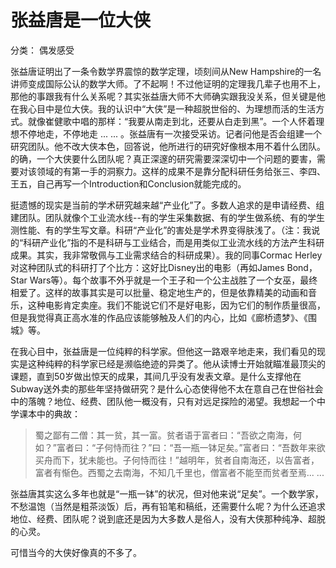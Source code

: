 # 张益唐是一位大侠

分类： 偶发感受

张益唐证明出了一条令数学界震惊的数学定理，顷刻间从New Hampshire的一名讲师变成国际公认的数学大师。了不起啊！不过他证明的定理我几辈子也用不上，那他的事跟我有什么关系呢？其实张益唐大师不大师确实跟我没关系，但关键是他在我心目中是位大侠。我的认识中“大侠”是一种超脱世俗的、为理想而活的生活方式。就像崔健歌中唱的那样：“我要从南走到北，还要从白走到黑”。一个人怀着理想不停地走，不停地走 ... ... 。张益唐有一次接受采访。记者问他是否会组建一个研究团队。他不改大侠本色，回答说，他所进行的研究好像根本用不着什么团队。的确，一个大侠要什么团队呢？真正深邃的研究需要深深切中一个问题的要害，需要对该领域的有第一手的洞察力。这样的成果不是靠分配科研任务给张三、李四、王五，自己再写一个Introduction和Conclusion就能完成的。

挺遗憾的现实是当前的学术研究越来越“产业化”了。多数人追求的是申请经费、组建团队。团队就像个工业流水线--有的学生采集数据、有的学生做系统、有的学生测性能、有的学生写文章。科研“产业化”的害处是学术界变得肤浅了。（注：我说的“科研产业化”指的不是科研与工业结合，而是用类似工业流水线的方法产生科研成果。其实，我非常敬佩与工业需求结合的科研成果）。我的同事Cormac Herley对这种团队式的科研打了个比方：这好比Disney出的电影（再如James Bond，Star Wars等）。每个故事不外乎就是一个王子和一个公主战胜了一个女巫，最终相爱了。这样的故事其实是可以批量、稳定地生产的，但是依靠精美的动画和音乐，这种电影肯定卖座。我们不能说它们不是好电影，因为它们的制作质量很高，但是我觉得真正高水准的作品应该能够触及人们的内心，比如《廊桥遗梦》、《围城》等。

在我心目中，张益唐是一位纯粹的科学家。但他这一路艰辛地走来，我们看见的现实是这种纯粹的科学家已经是濒临绝迹的异类了。他从读博士开始就瞄准最顶尖的课题，直到50岁做出惊天的成果，其间几乎没有发表文章。是什么支撑他在Subway送外卖的那些年坚持做研究？是什么心态使得他不太在意自己在世俗社会中的落魄？地位、经费、团队他一概没有，只有对远足探险的渴望。我想起一个中学课本中的典故：

> 蜀之鄙有二僧：其一贫，其一富。贫者语于富者曰：“吾欲之南海，何如？”富者曰：“子何恃而往？”曰：“吾一瓶一钵足矣。”富者曰：“吾数年来欲买舟而下，犹未能也。子何恃而往！”越明年，贫者自南海还，以告富者，富者有惭色。西蜀之去南海，不知几千里也，僧富者不能至而贫者至焉... ...

张益唐其实这么多年也就是“一瓶一钵”的状况，但对他来说“足矣”。一个数学家，不愁温饱（当然是粗茶淡饭）后，再有铅笔和稿纸，还需要什么呢？为什么还追求地位、经费、团队呢？说到底还是因为大多数人是俗人，没有大侠那种纯净、超脱的心灵。

可惜当今的大侠好像真的不多了。
